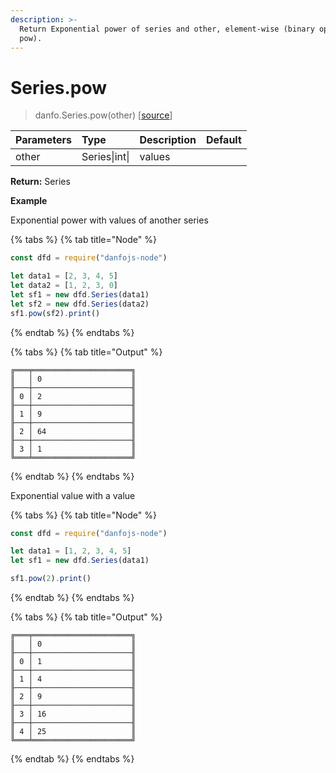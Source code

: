 ```yaml
---
description: >-
  Return Exponential power of series and other, element-wise (binary operator
  pow).
---
```


# Series.pow

> danfo.Series.pow\(other\)  \[[source](https://github.com/opensource9ja/danfojs/blob/master/danfojs/src/core/series.js#L216)\]

| Parameters | Type | Description | Default |
| :--- | :--- | :--- | :--- |
| other | Series\|int\| | values  |  |

**Return:** Series

**Example**

Exponential power with values of another series

{% tabs %}
{% tab title="Node" %}
```javascript
const dfd = require("danfojs-node")

let data1 = [2, 3, 4, 5]
let data2 = [1, 2, 3, 0]
let sf1 = new dfd.Series(data1)
let sf2 = new dfd.Series(data2)
sf1.pow(sf2).print()
```
{% endtab %}
{% endtabs %}

{% tabs %}
{% tab title="Output" %}
```text
╔═══╤══════════════════════╗
║   │ 0                    ║
╟───┼──────────────────────╢
║ 0 │ 2                    ║
╟───┼──────────────────────╢
║ 1 │ 9                    ║
╟───┼──────────────────────╢
║ 2 │ 64                   ║
╟───┼──────────────────────╢
║ 3 │ 1                    ║
╚═══╧══════════════════════╝
```
{% endtab %}
{% endtabs %}

Exponential value with a value

{% tabs %}
{% tab title="Node" %}
```javascript
const dfd = require("danfojs-node")

let data1 = [1, 2, 3, 4, 5]
let sf1 = new dfd.Series(data1)

sf1.pow(2).print()
```
{% endtab %}
{% endtabs %}

{% tabs %}
{% tab title="Output" %}
```text
╔═══╤══════════════════════╗
║   │ 0                    ║
╟───┼──────────────────────╢
║ 0 │ 1                    ║
╟───┼──────────────────────╢
║ 1 │ 4                    ║
╟───┼──────────────────────╢
║ 2 │ 9                    ║
╟───┼──────────────────────╢
║ 3 │ 16                   ║
╟───┼──────────────────────╢
║ 4 │ 25                   ║
╚═══╧══════════════════════╝
```
{% endtab %}
{% endtabs %}

